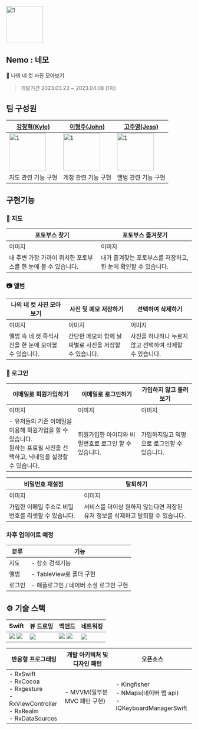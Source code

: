 <img width="100" alt="1" src="https://user-images.githubusercontent.com/108605997/231352131-34d4e272-f916-4d69-ba9f-2520ee5da458.png"> 

## Nemo : 네모
📸 나의 네 컷 사진 모아보기  
> 개발기간 2023.03.23 ~ 2023.04.08 (1차)

## 팀 구성원
|[강창혁(Kyle)](https://github.com/KangChangHyeok)|[이형주(John)](https://github.com/HJLEE-22)|[고주영(Jess)](https://github.com/jessicakohh)|
|---|---|---|
|<img width="100" alt="1" src="https://user-images.githubusercontent.com/108605997/231363321-97ab6aa7-afcb-4649-acb9-9532e57e9949.jpeg">|<img width="100" alt="1" src="https://user-images.githubusercontent.com/108605997/231363267-33b6aa65-03a7-4f4b-806b-54a071ff589e.png">|<img width="100" alt="1" src="https://user-images.githubusercontent.com/108605997/231362961-11907fbe-1c29-4862-bf73-0bfb490b9746.png"> |
|지도 관련 기능 구현|계정 관련 기능 구현|앨범 관련 기능 구현|

## 구현기능
### 📍 지도
|포토부스 찾기|포토부스 즐겨찾기|
|---|---|
|이미지|이미지|
|내 주변 가장 가까이 위치한 포토부스를 한 눈에 볼 수 있습니다.|내가 즐겨찾는 포토부스를 저장하고, 한 눈에 확인할 수 있습니다.|

### 📷 앨범
|나의 네 컷 사진 모아보기|사진 및 메모 저장하기|선택하여 삭제하기|
|---|---|---|
|이미지|이미지|이미지|
|앨범 속 네 컷 즉석사진을 한 눈에 모아볼 수 있습니다.|간단한 메모와 함께 날짜별로 사진을 저장할 수 있습니다.|사진을 하나하나 누르지 않고 선택하여 삭제할 수 있습니다.|

### 🔐 로그인
|이메일로 회원가입하기|이메일로 로그인하기|가입하지 않고 둘러보기|
|---|---|---|
|이미지|이미지|이미지|
|- 유저들의 기존 이메일을 이용해 회원가입을 할 수 있습니다. <br> 원하는 프로필 사진을 선택하고, 닉네임을 설정할 수 있습니다.|회원가입한 아이디와 비밀번호로 로그인 할 수 있습니다.|가입하지않고 익명으로 로그인할 수 있습니다.|

|비밀번호 재설정|탈퇴하기|
|---|---|
|이미지|이미지|
|가입한 이메일 주소로 비밀번호를 리셋할 수 있습니다. |서비스를 더이상 원하지 않는다면 저장된 유저 정보를 삭제하고 탈퇴할 수 있습니다. |

### 차후 업데이트 예정
|분류|기능|
|---|---|
|지도| - 장소 검색기능|
|앨범| - TableView로 폴더 구현|
|로그인| - 애플로그인 / 네이버 소셜 로그인 구현|



## ⚙️ 기술 스택
|Swift|뷰 드로잉|백엔드|네트워킹|
|---|---|---|---|
|<img src="https://img.shields.io/badge/Swift5-494949?style=flat-square&logo=Swift&#F05138=white"> <img src="https://img.shields.io/badge/UIKit-494949?style=flat-square&logo=UIKit&logoColor=white">|<img src="https://img.shields.io/badge/SnapKit-494949?style=flat-square&logo=SnapKit&logoColor=white">|<img src="https://img.shields.io/badge/Realm-494949?style=flat-square&logo=Realm&logoColor=white"> <img src="https://img.shields.io/badge/FireBase-494949?style=flat-square&logo=FireBase&logoColor=white">|<img src="https://img.shields.io/badge/URLSession-494949?style=flat-square&logo=URLSession&logoColor=white">|

|반응형 프로그래밍|개발 아키텍처 및 디자인 패턴|오픈소스|
|---|---|---|
|- RxSwift <br> - RxCocoa <br> - Rxgesture <br> - RxViewController <br> - RxRealm <br> - RxDataSources | - MVVM(일부분 MVC 패턴 구현)|- Kingfisher <br> - NMaps(네이버 맵 api) <br> - IQKeyboardManagerSwift|



